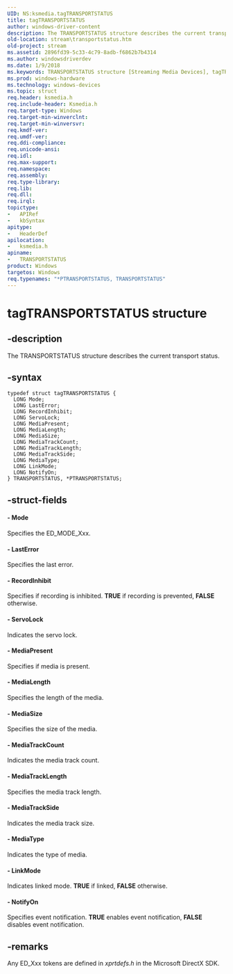 ```yaml
---
UID: NS:ksmedia.tagTRANSPORTSTATUS
title: tagTRANSPORTSTATUS
author: windows-driver-content
description: The TRANSPORTSTATUS structure describes the current transport status.
old-location: stream\transportstatus.htm
old-project: stream
ms.assetid: 2896fd39-5c33-4c79-8adb-f6862b7b4314
ms.author: windowsdriverdev
ms.date: 1/9/2018
ms.keywords: TRANSPORTSTATUS structure [Streaming Media Devices], tagTRANSPORTSTATUS, TRANSPORTSTATUS, *PTRANSPORTSTATUS, PTRANSPORTSTATUS, stream.transportstatus, PTRANSPORTSTATUS structure pointer [Streaming Media Devices], vidcapstruct_12a98ac2-58b9-47ce-ae09-30c8feeec2f0.xml, ksmedia/TRANSPORTSTATUS, ksmedia/PTRANSPORTSTATUS
ms.prod: windows-hardware
ms.technology: windows-devices
ms.topic: struct
req.header: ksmedia.h
req.include-header: Ksmedia.h
req.target-type: Windows
req.target-min-winverclnt: 
req.target-min-winversvr: 
req.kmdf-ver: 
req.umdf-ver: 
req.ddi-compliance: 
req.unicode-ansi: 
req.idl: 
req.max-support: 
req.namespace: 
req.assembly: 
req.type-library: 
req.lib: 
req.dll: 
req.irql: 
topictype:
-	APIRef
-	kbSyntax
apitype:
-	HeaderDef
apilocation:
-	ksmedia.h
apiname:
-	TRANSPORTSTATUS
product: Windows
targetos: Windows
req.typenames: "*PTRANSPORTSTATUS, TRANSPORTSTATUS"
---
```


# tagTRANSPORTSTATUS structure


## -description


The TRANSPORTSTATUS structure describes the current transport status.


## -syntax


````
typedef struct tagTRANSPORTSTATUS {
  LONG Mode;
  LONG LastError;
  LONG RecordInhibit;
  LONG ServoLock;
  LONG MediaPresent;
  LONG MediaLength;
  LONG MediaSize;
  LONG MediaTrackCount;
  LONG MediaTrackLength;
  LONG MediaTrackSide;
  LONG MediaType;
  LONG LinkMode;
  LONG NotifyOn;
} TRANSPORTSTATUS, *PTRANSPORTSTATUS;
````


## -struct-fields




#### - Mode

Specifies the ED_MODE_Xxx.


#### - LastError

Specifies the last error.


#### - RecordInhibit

Specifies if recording is inhibited. <b>TRUE</b> if recording is prevented, <b>FALSE</b> otherwise.


#### - ServoLock

Indicates the servo lock.


#### - MediaPresent

Specifies if media is present.


#### - MediaLength

Specifies the length of the media.


#### - MediaSize

Specifies the size of the media.


#### - MediaTrackCount

Indicates the media track count.


#### - MediaTrackLength

Specifies the media track length.


#### - MediaTrackSide

Indicates the media track size.


#### - MediaType

Indicates the type of media.


#### - LinkMode

Indicates linked mode. <b>TRUE</b> if linked, <b>FALSE</b> otherwise.


#### - NotifyOn

Specifies event notification. <b>TRUE</b> enables event notification, <b>FALSE</b> disables event notification.


## -remarks


Any ED_Xxx tokens are defined in <i>xprtdefs.h</i> in the Microsoft DirectX SDK.


